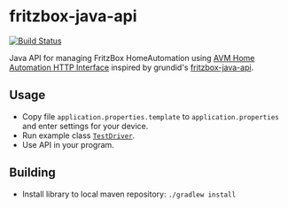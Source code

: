# fritzbox-java-api

[![Build Status](https://travis-ci.org/kaklakariada/fritzbox-java-api.svg?branch=master)](https://travis-ci.org/kaklakariada/fritzbox-java-api)

Java API for managing FritzBox HomeAutomation using [AVM Home Automation HTTP Interface](https://avm.de/fileadmin/user_upload/Global/Service/Schnittstellen/AHA-HTTP-Interface.pdf) inspired by grundid's [fritzbox-java-api](https://github.com/grundid/fritzbox-java-api).

## Usage
* Copy file `application.properties.template` to `application.properties` and enter settings for your device.
* Run example class [`TestDriver`](https://github.com/kaklakariada/fritzbox-java-api/blob/master/src/main/java/com/github/kaklakariada/fritzbox/TestDriver.java).
* Use API in your program.

## Building
* Install library to local maven repository:
```./gradlew install```
